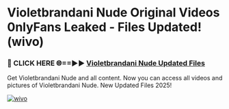 # Violetbrandani Nude Original Videos 0nlyFans Leaked - Files Updated! (wivo)

<h3>🔴 CLICK HERE 🌐==►► <a href="https://tinyurl.com/y5r63du9" rel="nofollow">Violetbrandani Nude Updated Files</a></h3>

Get Violetbrandani Nude and all content. Now you can access all videos and pictures of Violetbrandani Nude. New Updated Files 2025!

[![wivo](https://i.imgur.com/UVo9nyh.gif)](https://tinyurl.com/y5r63du9)